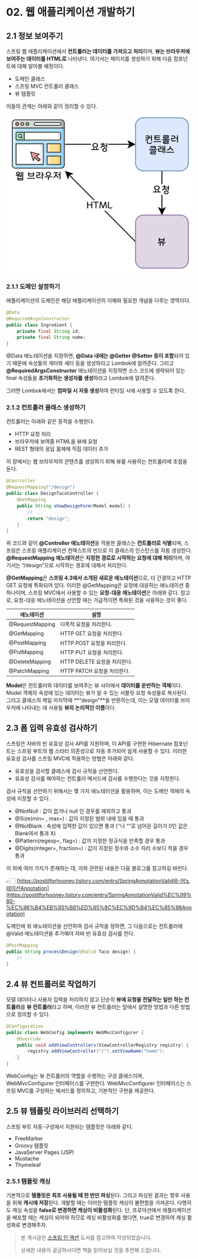 # 02. 웹 애플리케이션 개발하기

## 2.1 정보 보여주기

스프링 웹 애플리케이션에서 **컨트롤러는 데이터를 가져오고 처리**하며, **뷰는 브라우저에 보여주는 데이터를 HTML로** 나타낸다. 여기서는 페이지를 생성하기 위해 다음 컴포넌트에 대해 알아볼 예정이다.

- 도메인 클래스
- 스프링 MVC 컨트롤러 클래스
- 뷰 템플릿

이들의 관계는 아래와 같이 정리할 수 있다.

![](../../image/spring/springInAction/02-01.png)

### 2.1.1 도메인 설정하기

애플리케이션의 도메인은 해당 애플리케이션의 이해와 필요한 개념을 다루는 영역이다.

```java
@Data
@RequiredArgsConstructor
public class Ingredient {
	private final String id;
	private final String name;
}
```

@Data 애노테이션을 지정하면, **@Data 내에는 @Getter @Setter 등이 포함**되어 있기 때문에 속성들의 게터와 세터 등을 생성하라고 Lombok에 알려준다. 그리고 **@RequiredArgsConstructor** 애노테이션을 지정하면 소스 코드에 생략되어 있는 final 속성들을 **초기화하는 생성자를 생성**하라고 Lombok에 알려준다.

그러면 Lombok에서는 **컴파일 시 자동 생성**하여 런타임 시에 사용할 수 있도록 한다.

### 2.1.2 컨트롤러 클래스 생성하기

컨트롤러는 아래와 같은 동작을 수행한다.

- HTTP 요청 처리
- 브라우저에 보여줄 HTML을 뷰에 요청
- REST 형태의 응답 몸체에 직접 데이터 추가

이 장에서는 웹 브라우저의 콘텐츠를 생성하기 위해 뷰를 사용하는 컨트롤러에 초점을 둔다.

```java
@Controller
@RequestMapping("/design")
public class DesignTacoController {
	@GetMapping
	public String showDesignForm(Model model) {
		// ...
		return "design";
	}
}
```

위 코드와 같이 **@Controller 애노테이션**을 적용한 클래스는 **컨트롤러로 식별**되며, 스프링은 스프링 애플리케이션 컨텍스트의 빈으로 이 클래스의 인스턴스를 자동 생성한다. **@RequestMapping 애노테이션**은 **지정한 경로로 시작하는 요청에 대해 처리**하며, 여기서는 “/design”으로 시작하는 경로에 대해서 처리한다.

**@GetMapping**은 **스프링 4.3에서 소개된 새로운 애노테이션**으로, 더 간결하고 HTTP GET 요청에 특화되어 있다. 이러한 @GetMapping은 요청에 대응하는 애노테이션 중 하나이며, 스프링 MVC에서 사용할 수 있는 **요청-대응 애노테이션**은 아래와 같다. 참고로, 요청-대응 애노테이션을 선언할 때는 가급적이면 특화된 것을 사용하는 것이 좋다.

| 애노테이션 | 설명 |
| --- | --- |
| @RequestMapping | 다목적 요청을 처리한다. |
| @GetMapping | HTTP GET 요청을 처리한다. |
| @PostMapping | HTTP POST 요청을 처리한다. |
| @PutMapping | HTTP PUT 요청을 처리한다. |
| @DeleteMapping | HTTP DELETE 요청을 처리한다. |
| @PatchMapping | HTTP PATCH 요청을 처리한다. |

**Model**은 컨트롤러와 데이터를 보여주는 뷰 사이에서 **데이터를 운반하는 객체**이다. Model 객체의 속성에 있는 데이터는 뷰가 알 수 있는 서블릿 요청 속성들로 복사된다. 그리고 클래스의 제일 마지막에 **“design”**을 반환하는데, 이는 모델 데이터를 브라우저에 나타내는 데 사용될 **뷰의 논리적인 이름**이다.

## 2.3 폼 입력 유효성 검사하기

스프링은 자바의 빈 유효성 검사 API를 지원하며, 이 API를 구현한 Hibernate 컴포넌트는 스프링 부트의 웹 스타터 의존성으로 자동 추가되어 쉽게 사용할 수 있다. 이러한 유효성 검사를 스프링 MVC에 적용하는 방법은 아래와 같다.

- 유효성을 검사할 클래스에 검사 규칙을 선언한다.
- 유효성 검사를 해야하는 컨트롤러 메서드에 검사를 수행한다는 것을 지정한다.

검사 규칙을 선언하기 위해서는 몇 가지 애노테이션을 활용하며, 이는 도메인 객체의 속성에 지정할 수 있다.

- @NotNull : 값이 없거나 null 인 경우를 제외하고 통과
- @Size(min= , max=) : 값이 지정된 범위 내에 있을 때 통과
- @NotBlank : 속성에 입력한 값이 있으면 통과 (’’나 “”로 넘어온 길이가 0인 값은 Blank여서 통과 X)
- @Pattern(regexp=, flag=) : 값이 지정한 정규식을 만족할 경우 통과
- @Digits(integer=, fraction=) : 값이 지정된 정수와 소수 자리 수보다 적을 경우 통과

이 외에 여러 가지가 존재하는 데, 이와 관련된 내용은 다음 블로그를 참고하길 바란다.

👉🏻 [https://postitforhooney.tistory.com/entry/SpringAnnotationValid와-어노테이션Annotation](https://postitforhooney.tistory.com/entry/SpringAnnotationValid%EC%99%80-%EC%96%B4%EB%85%B8%ED%85%8C%EC%9D%B4%EC%85%98Annotation)

도메인에 위 애노테이션을 선언하여 검사 규칙을 정하면, 그 다음으로는 컨트롤러에 @Valid 애노테이션을 추가해야 자바 빈 유효성 검사를 한다.

```java
@PostMapping
public String processDesign(@Valid Taco design) {
	// ...
}
```

## 2.4 뷰 컨트롤러로 작업하기

모델 데이터나 사용자 입력을 처리하지 않고 단순히 **뷰에 요청을 전달하는 일만 하는 컨트롤러**를 **뷰 컨트롤러**라고 하며, 이러한 뷰 컨트롤러는 앞에서 설명한 방법과 다른 방법으로 정의할 수 있다.

```java
@Configuration
public class WebConfig implements WebMvcConfigurer {
	@Override
	public void addViewControllers(ViewControllerRegistry registry) {
		registry.addViewController("/").setViewName("home");
	}
}
```

WebConfig는 뷰 컨트롤러의 역할을 수행하는 구성 클래스이며, WebMvcConfigurer 인터페이스를 구현한다. WebMvcConfigurer 인터페이스는 스프링 MVC를 구성하는 메서드를 정의하고, 기본적인 구현을 제공한다.

## 2.5 뷰 템플릿 라이브러리 선택하기

스프링 부트 자동-구성에서 지원되는 템플릿은 아래와 같다.

- FreeMarker
- Groovy 템플릿
- JavaServer Pages (JSP)
- Mustache
- Thymeleaf

### 2.5.1 템플릿 캐싱

기본적으로 **템플릿은 최초 사용될 때 한 번만 파싱**된다. 그리고 파싱된 결과는 향후 사용을 위해 **캐시에 저장**된다. 개발할 때는 이러한 템플릿 캐싱이 불편함을 가져온다. 다행히도 캐싱 속성을 **false로 변경하면 캐싱이 비활성화**된다. 단, 프로덕션에서 애플리케이션을 배포할 때는 캐싱이 되어야 하므로 캐싱 비활성화를 했다면, true로 변경하여 캐싱 활성화로 변경해주자.

> 본 게시글은 [스프링 인 액션](https://product.kyobobook.co.kr/detail/S000001942493) 도서를 참고하여 작성되었습니다.
>
>
> 상세한 내용이 궁금하시다면 책을 읽어보실 것을 추천해 드립니다.
>